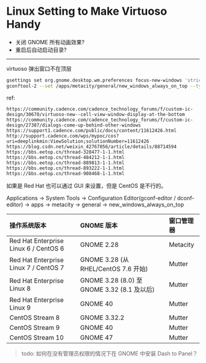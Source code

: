 # Linux Setting to Make Virtuoso Handy


- 关闭 GNOME 所有动画效果?
- 重启后自动启动目录?


---

virtuoso 弹出窗口不在顶层

```bash
gsettings set org.gnome.desktop.wm.preferences focus-new-windows 'strict'
gconftool-2 --set /apps/metacity/general/new_windows_always_on_top --type bool true
```

ref:

```url
https://community.cadence.com/cadence_technology_forums/f/custom-ic-design/30670/virtuoso-new--cell-view-window-display-at-the-bottom
https://community.cadence.com/cadence_technology_forums/f/custom-ic-design/27387/dialogs-come-up-behind-other-windows
https://support1.cadence.com/public/docs/content/11612426.html
http://support.cadence.com/wps/mypoc/cos?uri=deeplinkmin:ViewSolution;solutionNumber=11612426
https://blog.csdn.net/weixin_42767056/article/details/88714594
https://bbs.eetop.cn/thread-328477-1-1.html
https://bbs.eetop.cn/thread-484212-1-1.html
https://bbs.eetop.cn/thread-889813-1-1.html
https://bbs.eetop.cn/thread-893222-1-1.html
https://bbs.eetop.cn/thread-908468-1-1.html
```

如果是 Red Hat 也可以通过 GUI 来设置，但是 CentOS 是不行的。

Applications -> System Tools -> Configuration Editor(gconf-editor / dconf-editor) -> apps -> metacity -> general -> new_windows_always_on_top


<!--
virtuoso dialogs come up behind other windows. I'm using RHEL 7.9 with GNOME 3.28. `dconf-editor` and `gconf-editor` are not installed, and I don't have suto permission.

```
gsettings set org.gnome.shell.overrides attach-modal-dialogs false
gsettings set org.gnome.mutter attach-modal-dialogs false
gsettings set org.gnome.shell attach-modal-dialogs false
gsettings set org.gnome.desktop.wm.preferences focus-new-windows 'strict'
gsettings set org.gnome.desktop.wm.preferences focus-mode 'click'
```
-->

| 操作系统版本                 | GNOME 版本                                  | 窗口管理器 |
| :--------------------------- | :------------------------------------------ | :--------- |
| Red Hat Enterprise Linux 6 / CentOS 6 | GNOME 2.28                                  | Metacity   |
| Red Hat Enterprise Linux 7 / CentOS 7 | GNOME 3.28 (从 RHEL/CentOS 7.6 开始)        | Mutter     |
| Red Hat Enterprise Linux 8   | GNOME 3.28 (8.0) 至 GNOME 3.32 (8.1 及以后) | Mutter     |
| Red Hat Enterprise Linux 9   | GNOME 40                                    | Mutter     |
| CentOS Stream 8              | GNOME 3.32.2                                | Mutter     |
| CentOS Stream 9              | GNOME 40                                    | Mutter     |
| CentOS Stream 10             | GNOME 47                                    | Mutter     |


> todo: 如何在没有管理员权限的情况下在 GNOME 中安装 Dash to Panel？

